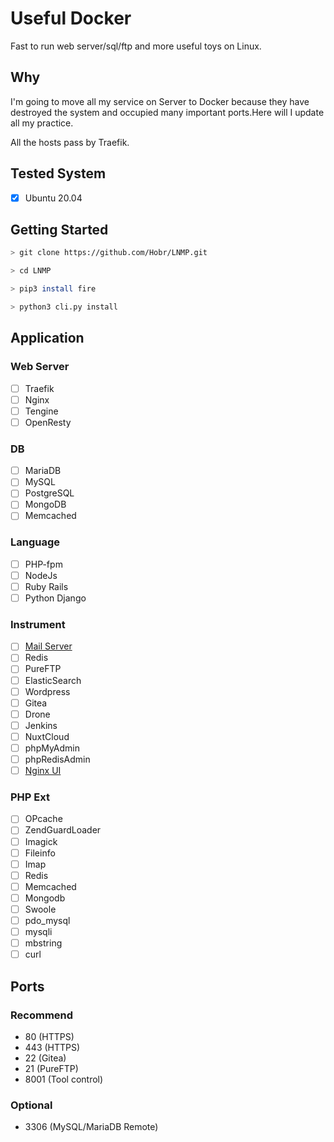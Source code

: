 # Useful Docker

Fast to run web server/sql/ftp and more useful toys on Linux.

## Why

I'm going to move all my service on Server to Docker because they have destroyed the system and occupied many important ports.Here will I update all my practice.

All the hosts pass by Traefik.

## Tested System

- [x] Ubuntu 20.04

## Getting Started

```bash
> git clone https://github.com/Hobr/LNMP.git

> cd LNMP

> pip3 install fire

> python3 cli.py install
```

## Application

### Web Server

- [ ] Traefik
- [ ] Nginx
- [ ] Tengine
- [ ] OpenResty

### DB

- [ ] MariaDB
- [ ] MySQL
- [ ] PostgreSQL
- [ ] MongoDB
- [ ] Memcached

### Language

- [ ] PHP-fpm
- [ ] NodeJs
- [ ] Ruby Rails
- [ ] Python Django

### Instrument

- [ ] [Mail Server](https://github.com/tomav/docker-mailserver "MailServer")
- [ ] Redis
- [ ] PureFTP
- [ ] ElasticSearch
- [ ] Wordpress
- [ ] Gitea
- [ ] Drone
- [ ] Jenkins
- [ ] NuxtCloud
- [ ] phpMyAdmin
- [ ] phpRedisAdmin
- [ ] [Nginx UI](https://github.com/schenkd/nginx-ui "NginxUI")

### PHP Ext

- [ ] OPcache
- [ ] ZendGuardLoader
- [ ] Imagick
- [ ] Fileinfo
- [ ] Imap
- [ ] Redis
- [ ] Memcached
- [ ] Mongodb
- [ ] Swoole
- [ ] pdo_mysql
- [ ] mysqli
- [ ] mbstring
- [ ] curl

## Ports

### Recommend

- 80 (HTTPS)
- 443 (HTTPS)
- 22 (Gitea)
- 21 (PureFTP)
- 8001 (Tool control)

### Optional

- 3306 (MySQL/MariaDB Remote)
